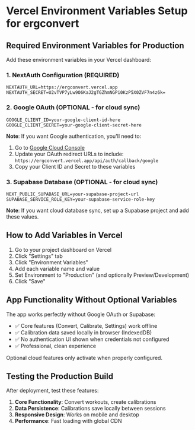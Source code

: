 # Vercel Environment Variables Setup for ergconvert

## Required Environment Variables for Production

Add these environment variables in your Vercel dashboard:

### 1. NextAuth Configuration (REQUIRED)
```
NEXTAUTH_URL=https://ergconvert.vercel.app
NEXTAUTH_SECRET=U2vTVP7yLw9O6KaJ2gTGZhmNGPi0KzP5X0ZVF7n4z6k=
```

### 2. Google OAuth (OPTIONAL - for cloud sync)
```
GOOGLE_CLIENT_ID=your-google-client-id-here
GOOGLE_CLIENT_SECRET=your-google-client-secret-here
```

**Note**: If you want Google authentication, you'll need to:
1. Go to [Google Cloud Console](https://console.cloud.google.com/)
2. Update your OAuth redirect URLs to include: `https://ergconvert.vercel.app/api/auth/callback/google`
3. Copy your Client ID and Secret to these variables

### 3. Supabase Database (OPTIONAL - for cloud sync)
```
NEXT_PUBLIC_SUPABASE_URL=your-supabase-project-url
SUPABASE_SERVICE_ROLE_KEY=your-supabase-service-role-key
```

**Note**: If you want cloud database sync, set up a Supabase project and add these values.

## How to Add Variables in Vercel

1. Go to your project dashboard on Vercel
2. Click "Settings" tab
3. Click "Environment Variables" 
4. Add each variable name and value
5. Set Environment to "Production" (and optionally Preview/Development)
6. Click "Save"

## App Functionality Without Optional Variables

The app works perfectly without Google OAuth or Supabase:
- ✅ Core features (Convert, Calibrate, Settings) work offline
- ✅ Calibration data saved locally in browser (IndexedDB)
- ✅ No authentication UI shown when credentials not configured
- ✅ Professional, clean experience

Optional cloud features only activate when properly configured.

## Testing the Production Build

After deployment, test these features:
1. **Core Functionality**: Convert workouts, create calibrations
2. **Data Persistence**: Calibrations save locally between sessions  
3. **Responsive Design**: Works on mobile and desktop
4. **Performance**: Fast loading with global CDN